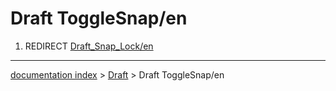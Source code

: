 # Draft ToggleSnap/en
1.  REDIRECT [Draft\_Snap\_Lock/en](Draft_Snap_Lock/en.md)

---
[documentation index](../README.md) > [Draft](Draft_Workbench.md) > Draft ToggleSnap/en
